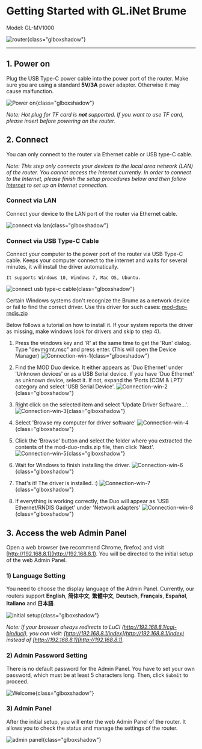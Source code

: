 # Getting Started with GL.iNet Brume

Model: GL-MV1000

![router](https://static.gl-inet.com/docs/en/3/setup/gl-mv1000/first-time_setup/MV1000.png){class="glboxshadow"}

---

## 1. Power on

Plug the USB Type-C power cable into the power port of the router. Make sure you are using a standard **5V/3A** power adapter. Otherwise it may cause malfunction.

![Power on](https://static.gl-inet.com/docs/en/3/setup/gl-ar750/first-time_setup/power1.jpg){class="glboxshadow"}


*Note: Hot plug for TF card is **not** supported. If you want to use TF card, please insert before powering on the router.*

## 2. Connect 

You can only connect to the router via Ethernet cable or USB type-C cable.

*Note: This step only connects your devices to the local area network (LAN) of the router. You cannot access the Internet currently. In order to connect to the Internet, please finish the setup procedures below and then follow [Internet](../internet) to set up an Internet connection.*

### Connect via LAN 
Connect your device to the LAN port of the router via Ethernet cable.

![connect via lan](https://static.gl-inet.com/docs/en/3/setup/gl-ar750/first-time_setup/connect.jpg){class="glboxshadow"}

### Connect via USB Type-C Cable

Connect your computer to the power port of the router via USB Type-C cable. Keeps your computer connect to the internet and waits for several minutes, it will install the driver automatically.

    It supports Windows 10, Windows 7, Mac OS, Ubuntu.

![connect usb type-c cable](https://static.gl-inet.com/docs/en/3/setup/gl-ar750/first-time_setup/power1.jpg){class="glboxshadow"}

Certain Windows systems don't recognize the Brume as a network device or fail to find the correct driver.
Use this driver for such cases: <a href="https://static.gl-inet.com/docs/en/3/setup/gl-mv1000/first-time_setup/mod-duo-rndis.zip" target="_blank">mod-duo-rndis.zip</a>

Below follows a tutorial on how to install it.
If your system reports the driver as missing, make windows look for drivers and skip to step 4).

1. Press the windows key and 'R' at the same time to get the 'Run' dialog. Type "devmgmt.msc" and press enter. (This will open the Device Manager)
![Connection-win-1](https://static.gl-inet.com/docs/en/3/setup/gl-mv1000/first-time_setup/Connection-win-1.png){class="glboxshadow"}

2. Find the MOD Duo device. It either appears as 'Duo Ethernet' under 'Unknown devices' or as a USB Serial device.
If you have 'Duo Ethernet' as unknown device, select it.
If not, expand the 'Ports (COM & LPT)' category and select 'USB Serial Device'.
![Connection-win-2](https://static.gl-inet.com/docs/en/3/setup/gl-mv1000/first-time_setup/Connection-win-2.png){class="glboxshadow"}

3. Right click on the selected item and select 'Update Driver Software...'.
![Connection-win-3](https://static.gl-inet.com/docs/en/3/setup/gl-mv1000/first-time_setup/Connection-win-3.png){class="glboxshadow"}

4. Select 'Browse my computer for driver software'
![Connection-win-4](https://static.gl-inet.com/docs/en/3/setup/gl-mv1000/first-time_setup/Connection-win-4.png){class="glboxshadow"}

5. Click the 'Browse' button and select the folder where you extracted the contents of the mod-duo-rndis.zip file, then click 'Next'.
![Connection-win-5](https://static.gl-inet.com/docs/en/3/setup/gl-mv1000/first-time_setup/Connection-win-5.png){class="glboxshadow"}

6. Wait for Windows to finish installing the driver.
![Connection-win-6](https://static.gl-inet.com/docs/en/3/setup/gl-mv1000/first-time_setup/Connection-win-6.png){class="glboxshadow"}

7. That's it! The driver is installed. :)
![Connection-win-7](https://static.gl-inet.com/docs/en/3/setup/gl-mv1000/first-time_setup/Connection-win-7.png){class="glboxshadow"}

8. If everything is working correctly, the Duo will appear as 'USB Ethernet/RNDIS Gadget' under 'Network adapters'
![Connection-win-8](https://static.gl-inet.com/docs/en/3/setup/gl-mv1000/first-time_setup/Connection-win-8.png){class="glboxshadow"}

## 3. Access the web Admin Panel

Open a web browser (we recommend Chrome, firefox) and visit [http://192.168.8.1](http://192.168.8.1). You will be directed to the initial setup of the web Admin Panel.

### 1) Language Setting
You need to choose the display language of the Admin Panel. Currently, our routers support **English**, **简体中文**, **繁體中文**, **Deutsch**, **Français**, **Español**, **Italiano** and **日本語**. 

![initial setup](https://static.gl-inet.com/docs/en/3/setup/gl-mv1000/first-time_setup/welcome.png){class="glboxshadow"}

*Note: If your browser always redirects to LuCI (http://192.168.8.1/cgi-bin/luci), you can  visit: [http://192.168.8.1/index](http://192.168.8.1/index) instead of [http://192.168.8.1](http://192.168.8.1).*

### 2) Admin Password Setting
There is no default password for the Admin Panel. You have to set your own password, which must be at least 5 characters long. Then, click `Submit` to proceed.

![Welcome](https://static.gl-inet.com/docs/en/3/setup/first-time_setup/password.jpg){class="glboxshadow"}

### 3) Admin Panel
After the initial setup, you will enter the web Admin Panel of the router. It allows you to check the status and manage the settings of the router.

![admin panel](https://static.gl-inet.com/docs/en/3/setup/gl-mv1000/first-time_setup/main_ui.png){class="glboxshadow"}